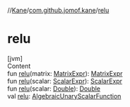 //[Kane](../index.md)/[com.github.jomof.kane](index.md)/[relu](relu.md)



# relu  
[jvm]  
Content  
fun [relu](relu.md)(matrix: [MatrixExpr](-matrix-expr/index.md)): [MatrixExpr](-matrix-expr/index.md)  
fun [relu](relu.md)(scalar: [ScalarExpr](-scalar-expr/index.md)): [ScalarExpr](-scalar-expr/index.md)  
fun [relu](relu.md)(scalar: [Double](https://kotlinlang.org/api/latest/jvm/stdlib/kotlin/-double/index.html)): [Double](https://kotlinlang.org/api/latest/jvm/stdlib/kotlin/-double/index.html)  
val [relu](relu.md): [AlgebraicUnaryScalarFunction](../com.github.jomof.kane.impl.functions/-algebraic-unary-scalar-function/index.md)  



